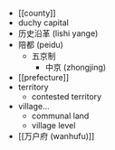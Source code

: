 - [[county]]
- duchy capital
- 历史沿革 (lishi yange)
- 陪都 (peidu)
    - 五京制
        - 中京 (zhongjing)
- [[prefecture]]
- territory
    - contested territory
- village...
    - communal land
    - village level
- [[万户府 (wanhufu)]]
